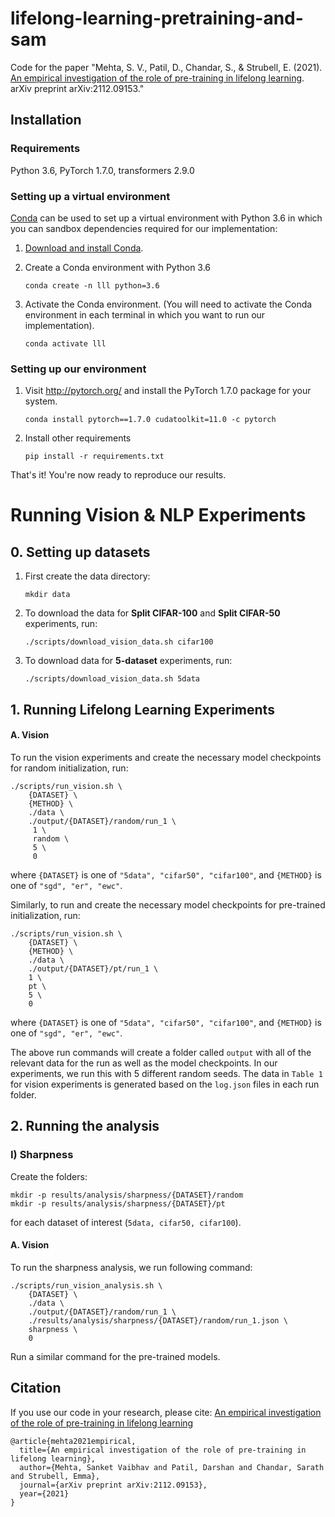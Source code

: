 # lifelong-learning-pretraining-and-sam

Code for the paper "Mehta, S. V., Patil, D., Chandar, S., & Strubell, E. (2021). [An empirical investigation of the role of pre-training in lifelong learning](https://arxiv.org/abs/2112.09153). arXiv preprint arXiv:2112.09153."
 
## Installation

### Requirements
Python 3.6, PyTorch 1.7.0, transformers 2.9.0


### Setting up a virtual environment

[Conda](https://conda.io/) can be used to set up a virtual environment
with Python 3.6 in which you can
sandbox dependencies required for our implementation:

1.  [Download and install Conda](https://conda.io/docs/download.html).

2.  Create a Conda environment with Python 3.6

    ```
    conda create -n lll python=3.6
    ```

3.  Activate the Conda environment.  (You will need to activate the Conda environment in each terminal in which you want to run our implementation).

    ```
    conda activate lll
    ```

### Setting up our environment

1. Visit http://pytorch.org/ and install the PyTorch 1.7.0 package for your system.

    ```
    conda install pytorch==1.7.0 cudatoolkit=11.0 -c pytorch
    ```

2. Install other requirements

   ```
   pip install -r requirements.txt
   ```

That's it! You're now ready to reproduce our results.

# Running Vision & NLP Experiments

## 0. Setting up datasets

1. First create the data directory:
    ```
    mkdir data
    ```
2. To download the data for <b>Split CIFAR-100</b> and <b>Split CIFAR-50</b> experiments, run:
    ```
    ./scripts/download_vision_data.sh cifar100
    ```
3. To download data for <b>5-dataset</b> experiments, run:
    ```
    ./scripts/download_vision_data.sh 5data
    ```
 
## 1. Running Lifelong Learning Experiments

#### A. Vision

To run the vision experiments and create the necessary model checkpoints for random initialization, run:
```
./scripts/run_vision.sh \ 
    {DATASET} \ 
    {METHOD} \
    ./data \
    ./output/{DATASET}/random/run_1 \
     1 \
     random \
     5 \
     0
```
where `{DATASET}` is one of `"5data", "cifar50", "cifar100"`, and `{METHOD}` is 
one of `"sgd", "er", "ewc"`.

Similarly, to run and create the necessary model checkpoints for pre-trained initialization, run:
```
./scripts/run_vision.sh \
    {DATASET} \
    {METHOD} \
    ./data \
    ./output/{DATASET}/pt/run_1 \
    1 \
    pt \
    5 \
    0
```
where `{DATASET}` is one of `"5data", "cifar50", "cifar100"`, and `{METHOD}` is 
one of `"sgd", "er", "ewc"`.

The above run commands will create a folder called `output` with all of the relevant data for the 
run as well as the model checkpoints. In our experiments, we run this with 5 different random seeds. The data in `Table 1` for vision experiments is generated based on the `log.json` files in each run folder.

## 2. Running the analysis

### I) Sharpness
Create the folders:
```
mkdir -p results/analysis/sharpness/{DATASET}/random
mkdir -p results/analysis/sharpness/{DATASET}/pt
```
for each dataset of interest (`5data, cifar50, cifar100`).

#### A. Vision

To run the sharpness analysis, we run following command:
```
./scripts/run_vision_analysis.sh \
    {DATASET} \
    ./data \
    ./output/{DATASET}/random/run_1 \
    ./results/analysis/sharpness/{DATASET}/random/run_1.json \
    sharpness \
    0
```

Run a similar command for the pre-trained models.

## Citation
If you use our code in your research, please cite: [An empirical investigation of the role of pre-training in lifelong learning](https://arxiv.org/abs/2112.09153)

```
@article{mehta2021empirical,
  title={An empirical investigation of the role of pre-training in lifelong learning},
  author={Mehta, Sanket Vaibhav and Patil, Darshan and Chandar, Sarath and Strubell, Emma},
  journal={arXiv preprint arXiv:2112.09153},
  year={2021}
}
```